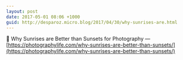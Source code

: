 ```yaml
---
layout: post
date: 2017-05-01 08:06 +1000
guid: http://desparoz.micro.blog/2017/04/30/why-sunrises-are.html
---
```

🔗 Why Sunrises are Better than Sunsets for Photography — [https://photographylife.com/why-sunrises-are-better-than-sunsets/](https://photographylife.com/why-sunrises-are-better-than-sunsets/)
